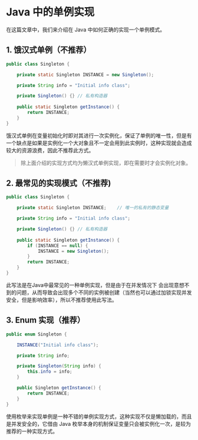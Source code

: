 # Java 中的单例实现

在这篇文章中，我们来介绍在 Java 中如何正确的实现一个单例模式。

## 1. 饿汉式单例（不推荐）

```java
public class Singleton {

    private static Singleton INSTANCE = new Singleton();

    private String info = "Initial info class";

    private Singleton() {} // 私有构造器
    
    public static Singleton getInstance() {
        return INSTANCE;
    }
}
```

饿汉式单例在变量初始化时即对其进行一次实例化，保证了单例的唯一性，但是有一个缺点是如果是实例化一个大对象且不一定会用到此实例时，这种实现就会造成较大的资源浪费，因此不推荐此方式。

> 除上面介绍的实现方式均为懒汉式单例实现，即在需要时才会实例化对象。

## 2. 最常见的实现模式（不推荐)

```java
public class Singleton {

    private static Singleton INSTANCE;    // 唯一的私有的静态变量

    private String info = "Initial info class";

    private Singleton() {} // 私有构造器
    
    public static Singleton getInstance() {
        if (INSTANCE == null) {
            INSTANCE = new Singleton();
        }
        return INSTANCE;
    }
}
```

此写法是在Java中最常见的一种单例实现，但是由于在并发情况下
会出现意想不到的问题，从而导致会出现多个不同的实例被创建（当然也可以通过加锁实现并发安全，但是影响效率），所以不推荐使用此写法。

## 3. Enum 实现（推荐）

```java
public enum Singleton {

    INSTANCE("Initial info class");

    private String info;

    private Singleton(String info) {
        this.info = info;
    }

    public Singleton getInstance() {
        return INSTANCE;
    }
}
```

使用枚举来实现单例是一种不错的单例实现方式，这种实现不仅是懒加载的，而且是并发安全的，它借由 Java 枚举本身的机制保证变量只会被实例化一次，是较为推荐的一种实现方式。
